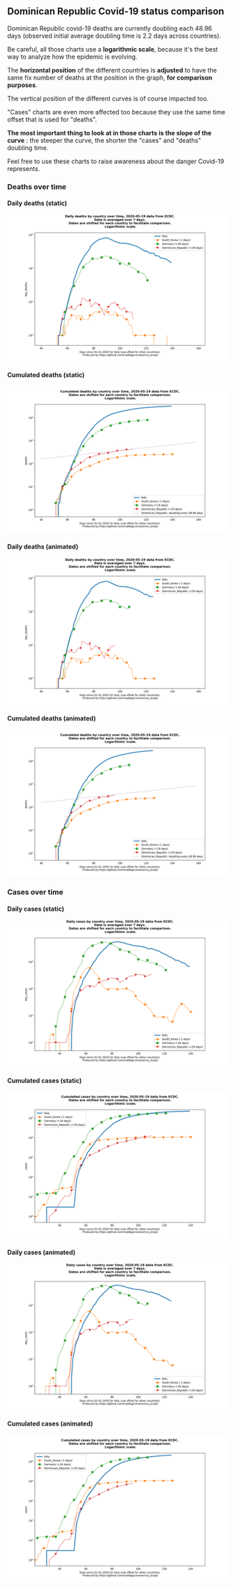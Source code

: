## Dominican Republic Covid-19 status comparison 

Dominican Republic covid-19 deaths are currently doubling each 48.96 days (observed initial average doubling time is 2.2 days across countries).



Be careful, all those charts use a **logarithmic scale**, because it's the best way to analyze how the epidemic is evolving.
 
The **horizontal position** of the different countries is **adjusted** to have the same fix number of deaths at the position in the graph, **for comparison purposes**.

The vertical position of the different curves is of course impacted too.

"Cases" charts are even more affected too because they use the same time offset that is used for "deaths".

**The most important thing to look at in those charts is the slope of the curve** : the steeper the curve, the shorter the "cases" and "deaths" doubling time.

Feel free to use these charts to raise awareness about the danger Covid-19 represents. 


 
### Deaths over time
 
#### Daily deaths (static)
![Dominican Republic covid-19 daily deaths static chart](https://raw.githubusercontent.com/madlag/coronavirus_study/master/notebooks/graphs/2020-05-19/countries/Dominican_Republic/2020-05-19_Dominican_Republic_day_deaths.png "Dominican Republic covid-19 day_deaths static chart")   
 
#### Cumulated deaths (static)
![Dominican Republic covid-19 cumulated deaths static chart](https://raw.githubusercontent.com/madlag/coronavirus_study/master/notebooks/graphs/2020-05-19/countries/Dominican_Republic/2020-05-19_Dominican_Republic_deaths.png "Dominican Republic covid-19 deaths static chart")   
 
#### Daily deaths (animated)
![Dominican Republic covid-19 daily deaths animated chart](https://raw.githubusercontent.com/madlag/coronavirus_study/master/notebooks/graphs/2020-05-19/countries/Dominican_Republic/2020-05-19_Dominican_Republic_day_deaths.gif "Dominican Republic covid-19 day_deaths animated chart")   
 
#### Cumulated deaths (animated)
![Dominican Republic covid-19 cumulated deaths animated chart](https://raw.githubusercontent.com/madlag/coronavirus_study/master/notebooks/graphs/2020-05-19/countries/Dominican_Republic/2020-05-19_Dominican_Republic_deaths.gif "Dominican Republic covid-19 deaths animated chart")   

 
### Cases over time
 
#### Daily cases (static)
![Dominican Republic covid-19 daily cases static chart](https://raw.githubusercontent.com/madlag/coronavirus_study/master/notebooks/graphs/2020-05-19/countries/Dominican_Republic/2020-05-19_Dominican_Republic_day_cases.png "Dominican Republic covid-19 day_cases static chart")   
 
#### Cumulated cases (static)
![Dominican Republic covid-19 cumulated cases static chart](https://raw.githubusercontent.com/madlag/coronavirus_study/master/notebooks/graphs/2020-05-19/countries/Dominican_Republic/2020-05-19_Dominican_Republic_cases.png "Dominican Republic covid-19 cases static chart")   
 
#### Daily cases (animated)
![Dominican Republic covid-19 daily cases animated chart](https://raw.githubusercontent.com/madlag/coronavirus_study/master/notebooks/graphs/2020-05-19/countries/Dominican_Republic/2020-05-19_Dominican_Republic_day_cases.gif "Dominican Republic covid-19 day_cases animated chart")   
 
#### Cumulated cases (animated)
![Dominican Republic covid-19 cumulated cases animated chart](https://raw.githubusercontent.com/madlag/coronavirus_study/master/notebooks/graphs/2020-05-19/countries/Dominican_Republic/2020-05-19_Dominican_Republic_cases.gif "Dominican Republic covid-19 cases animated chart")   


